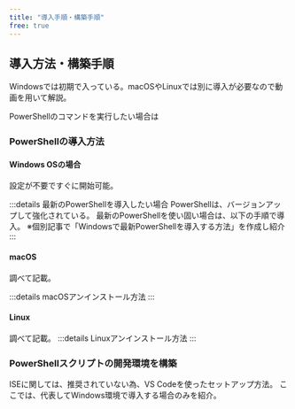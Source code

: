 ```yaml
---
title: "導入手順・構築手順"
free: true
---
```


## 導入方法・構築手順

Windowsでは初期で入っている。macOSやLinuxでは別に導入が必要なので動画を用いて解説。

PowerShellのコマンドを実行したい場合は

### PowerShellの導入方法

#### Windows OSの場合

設定が不要ですぐに開始可能。

:::details 最新のPowerShellを導入したい場合
PowerShellは、バージョンアップして強化されている。
最新のPowerShellを使い固い場合は、以下の手順で導入。
※個別記事で「Windowsで最新PowerShellを導入する方法」を作成し紹介
:::

#### macOS

調べて記載。

:::details macOSアンインストール方法
:::

#### Linux

調べて記載。
:::details Linuxアンインストール方法
:::

### PowerShellスクリプトの開発環境を構築

ISEに関しては、推奨されていない為、VS Codeを使ったセットアップ方法。
ここでは、代表してWindows環境で導入する場合のみを紹介。
